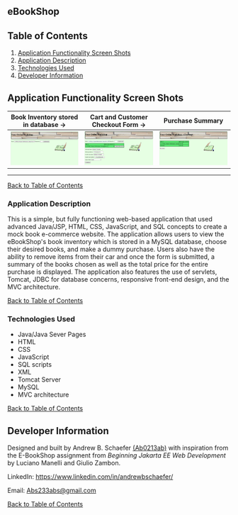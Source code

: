 ## eBookShop

## Table of Contents
1. [Application Functionality Screen Shots](#application-functionality-screen-shots)
2. [Application Description](#application-description)
3. [Technologies Used](#technologies-used)
4. [Developer Information](#developer-information)

## Application Functionality Screen Shots

Book Inventory stored in database ->                   |  Cart and Customer Checkout Form ->               |  Purchase Summary
:-------------------------:|:-------------------------:|:-------------------------:
![ScreenShot](ebookshop/WebContent/images/landing.PNG)  |  ![ScreenShot](ebookshop/WebContent/images/cart.PNG) | ![ScreenShot](ebookshop/WebContent/images/checkout.PNG)

<hr>

[Back to Table of Contents](#table-of-contents)

### Application Description

This is a simple, but fully functioning web-based application that used advanced Java/JSP, HTML, CSS, JavaScript, and SQL concepts to create a mock book e-commerce website. The application allows users to view the eBookShop's book inventory which is stored in a MySQL database, choose their desired books, and make a dummy purchase. Users also have the ability to remove items from their car and once the form is submitted, a summary of the books chosen as well as the total price for the entire purchase is displayed. The application also features the use of servlets, Tomcat, JDBC for database concerns, responsive front-end design, and the MVC architecture.

[Back to Table of Contents](#table-of-contents)

### Technologies Used

- Java/Java Sever Pages
- HTML
- CSS
- JavaScript
- SQL scripts
- XML
- Tomcat Server
- MySQL
- MVC architecture

[Back to Table of Contents](#table-of-contents)

## Developer Information
Designed and built by Andrew B. Schaefer [(Ab0213ab)](https://github.com/Ab0213ab) with inspiration from the E-BookShop assignment from *Beginning Jakarta EE Web Development* by Luciano Manelli and Giulio Zambon.

LinkedIn: https://www.linkedin.com/in/andrewbschaefer/

Email: Abs233abs@gmail.com 

[Back to Table of Contents](#table-of-contents)

